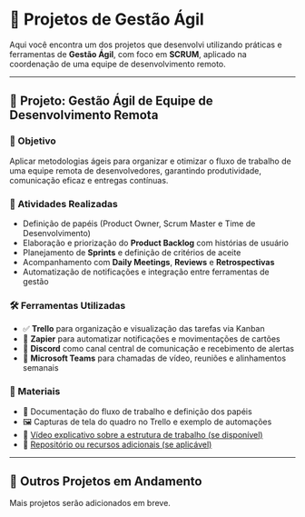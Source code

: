 # 📁 Projetos de Gestão Ágil

Aqui você encontra um dos projetos que desenvolvi utilizando práticas e ferramentas de **Gestão Ágil**, com foco em **SCRUM**, aplicado na coordenação de uma equipe de desenvolvimento remoto.

---

## 📌 Projeto: Gestão Ágil de Equipe de Desenvolvimento Remota

### 🎯 Objetivo

Aplicar metodologias ágeis para organizar e otimizar o fluxo de trabalho de uma equipe remota de desenvolvedores, garantindo produtividade, comunicação eficaz e entregas contínuas.

### 🧩 Atividades Realizadas

- Definição de papéis (Product Owner, Scrum Master e Time de Desenvolvimento)  
- Elaboração e priorização do **Product Backlog** com histórias de usuário  
- Planejamento de **Sprints** e definição de critérios de aceite  
- Acompanhamento com **Daily Meetings**, **Reviews** e **Retrospectivas**  
- Automatização de notificações e integração entre ferramentas de gestão  

### 🛠️ Ferramentas Utilizadas

- ✅ **Trello** para organização e visualização das tarefas via Kanban  
- 🤖 **Zapier** para automatizar notificações e movimentações de cartões  
- 💬 **Discord** como canal central de comunicação e recebimento de alertas  
- 🎥 **Microsoft Teams** para chamadas de vídeo, reuniões e alinhamentos semanais  

### 📂 Materiais

- 📄 Documentação do fluxo de trabalho e definição dos papéis  
- 🖼️ Capturas de tela do quadro no Trello e exemplo de automações  
- 🎥 [Vídeo explicativo sobre a estrutura de trabalho (se disponível)](https://youtube.com/seu-link)
- 🔗 [Repositório ou recursos adicionais (se aplicável)](https://github.com/seu-usuario/repositorio-projeto)

---

## 📎 Outros Projetos em Andamento

Mais projetos serão adicionados em breve.
